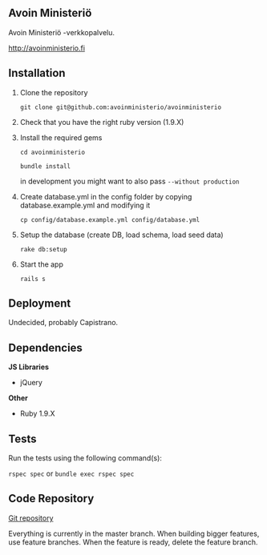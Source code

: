 ## Avoin Ministeriö

Avoin Ministeriö -verkkopalvelu.

<http://avoinministerio.fi>

## Installation

1. Clone the repository

    `git clone git@github.com:avoinministerio/avoinministerio`

2. Check that you have the right ruby version (1.9.X)

3. Install the required gems

    `cd avoinministerio`
    
    `bundle install`

    in development you might want to also pass `--without production`

4. Create database.yml in the config folder by copying database.example.yml and modifying it

    `cp config/database.example.yml config/database.yml`
    
5. Setup the database (create DB, load schema, load seed data)

    `rake db:setup`

6. Start the app

    `rails s`

## Deployment

Undecided, probably Capistrano.

## Dependencies

**JS Libraries**

* jQuery

**Other**

* Ruby 1.9.X

## Tests

Run the tests using the following command(s):

`rspec spec` or `bundle exec rspec spec`

## Code Repository

[Git repository](http://github.com/avoinministerio/avoinministerio)

Everything is currently in the master branch. When building bigger features, use feature branches. When the feature is ready, delete the feature branch.